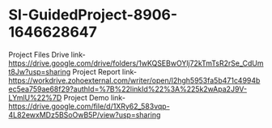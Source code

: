 # SI-GuidedProject-8906-1646628647
Project Files Drive link-
https://drive.google.com/drive/folders/1wKQSEBwOYlj72kTmTsR2rSe_CdUmt8Jw?usp=sharing
Project Report link-https://workdrive.zohoexternal.com/writer/open/l2hgh5953fa5b471c4994bec5ea759ae68f29?authId=%7B%22linkId%22%3A%225k2wApa2J9V-LYmlU%22%7D
Project Demo link-https://drive.google.com/file/d/1XRy62_583vqp-4L82ewxMDz5BSoOwB5P/view?usp=sharing
